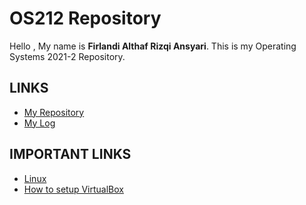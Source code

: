 # OS212 Repository

Hello , My name is **Firlandi Althaf Rizqi Ansyari**.
This is my Operating Systems 2021-2 Repository.

## LINKS
- [My Repository](https://github.com/firlandiansyari/os212)
- [My Log](https://firlandiansyari.github.io/os212/TXT/mylog.txt)

## IMPORTANT LINKS
- [Linux](https://www.linux.com/what-is-linux/)
- [How to setup VirtualBox](https://www.youtube.com/watch?v=sB_5fqiysi4&ab_channel=TechGumbo)
